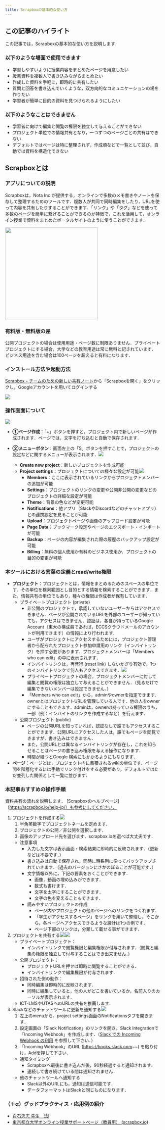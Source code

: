 ```yaml
---
title: Scrapboxの基本的な使い方
---
```


## この記事のハイライト

この記事では，Scrapboxの基本的な使い方を説明します．

### 以下のような場面で使用できます

* 学習しやすいように授業内容をまとめたページを用意したい
* 授業資料を複数人で書き込みながらまとめたい
* 作成した資料を手軽に，即時的に共有したい
* 質問と回答を書き込んでいくような，双方向的なコミュニケーションの場を作りたい
* 学習者が簡単に目的の資料を見つけられるようにしたい

### 以下のようなことはできません

* 学習者に向けて編集と閲覧の権限を独立して与えることができない
* プロジェクト単位での情報共有となり，一つずつのページごとの共有はできない
* デフォルトではページは特に整理されず，作成順などで一覧として並び，自動では資料を構造化できない

## Scrapboxとは

### アプリについての説明

Scrapboxは，Nota Inc.が提供する，オンラインで多数のメモ書きやノートを保存して整理するためのツールです．複数人が共同で同時編集をしたり，URLを使って内容を共有したりすることができます．「リンク」や「タグ」などを使って多数のページを簡単に繋げることができるのが特徴で，これを活用して，オンライン授業で資料をまとめたポータルサイトのように使うことができます．

<img src="logo.png" width="300px">

### 有料版・無料版の差

公開プロジェクトの場合は使用用途・ページ数に制限ありません．プライベートプロジェクトにする場合，大学などの教育用途は常に無料と記されています． \
ビジネス用途を含む場合は100ページを超えると有料になります．

### インストール方法や起動方法

[Scrapbox - チームのための新しい共有ノート](https://scrapbox.io/product)から「Scrapboxを開く」をクリックし，Googleアカウントを用いてログインする

<img src="001.png">

### 操作画面について

<img src="002.png">

* **①ページ作成**：「+」ボタンを押すと，プロジェクト内で新しいページが作成されます．ページでは，文字を打ち込むと自動で保存されます．

* **②メニューボタン**：画面左上の「S」ボタンを押すことで，プロジェクトの設定などに関するメニューが表示されます．<img src="003.png">
  * **Create new project**：新しいプロジェクトを作成可能
  * **Project settings**：プロジェクトについての様々な設定が可能<img src="004.png">
    * **Members**：ここに表示されているリンクからプロジェクトメンバーの追加が可能
    * **Settings**：プロジェクトのリンクの変更や公開非公開の変更などのプロジェクトの詳細な設定が可能
    * **Theme**：背景の色などが変更可能
    * **Notifications**：他アプリ（SlackやDiscordなどのチャットアプリ）との連携設定を見ることが可能
    * **Upload**：プロジェクトページや画像のアップロード設定が可能
    * **Page Data**：ブックマーク設定やページのエクスポート・インポートが可能
    * **Backup**：ページの内容が編集された際の履歴のバックアップ設定が可能
    * **Billing**：無料の個人使用か有料のビジネス使用か，プロジェクトの目的の変更が可能

### 本ツールにおける言葉の定義とread/write権限

* **プロジェクト**：プロジェクトとは，情報をまとめるためのスペースの単位です．その単位を検索範囲とし目的とする情報を検索することができます．また，情報共有の単位でもあり，種々の権限は作成者が保有しています．
  * プライベートプロジェクト (private)
      * 非公開のプロジェクトで，承認していないユーザーからはアクセスできません．ページが公開されているURLを外部のユーザーが知っていても，アクセスはできません．認証は，各自が持っているGoogle Account（東大の構成員であれば，ECCSクラウドメールのアカウントが利用できます）の情報により行われます．
      * ユーザがプロジェクトにアクセスするためには，プロジェクト管理者から配られたプロジェクト参加申請用のリンク（インバイトリンク）を押す必要があります．プロジェクトメンバーは「Members who can edit」の中に表示されます．
      * インバイトリンクは，再発行 (reset link) しないかぎり有効で，1つのインバイトリンクで何人もアクセスできます．<img src="005.png">
      * プライベートプロジェクトの場合，プロジェクトメンバーに対して編集と閲覧の権限は独立して与えることができません．（見るだけで編集できないメンバーは設定できません．）
      * 「Members who can edit」から，adminやownerを指定できます．ownerとはプロジェクトURLを管理している人です．他の人をownerにすることもできます．adminは，ownerの持っている権限のうち，一部（例：インバイトのリンクを作成するなど）を行えます．
  * 公開プロジェクト (public)
    * ページの公開URLを知っていれば，認証なしで誰でもアクセスすることができます．公開URLにアクセスした人は，誰でもページを閲覧できますが，書き込みはできません．
    * また，公開URLとは異なるインバイトリンクが存在し，これを知らせることはページの書き込み権限を与える操作になります．
    * 時間が経つとGoogle 検索にもかかるようにもなります．
* **ページ**：ページとは，プロジェクト内に蓄積されるwikiの単位です．ページ間を階層化するには手動でリンク付けをする必要があり，デフォルトではただ並列した関係として一覧に並びます．

### 本記事おすすめの操作手順

資料共有の流れを説明します．
[Scrapboxのヘルプページ]（https://scrapbox.io/help-jp/）も参考にしてください．

1. プロジェクトを作成する<img src="005.png">
    1. 半角英数字でプロジェクトネームを定めます．
    2. プロジェクトの公開／非公開を選択します．
    3. 画像のアップロード先を選びます．scrapbox.ioを選べば大丈夫です．
    * 注意事項
      * 入力した文字は表示画面・検索結果に即時的に反映されます．（更新などは不要です．）
      * 書き込みは自動で保存され，同時に時系列に沿ってバックアップされていきます．（過去のバージョンにさかのぼることが可能です．）
      * 文字情報以外に，下記の要素をおくことができます．
          * 画像，動画の埋め込みができます．
          * 数式も書けます．
          * 文字を太字にすることができます．
          * 文字の色を変えることもできます．
      * 読みやすいプロジェクトの作成
        * ページ内やプロジェクトの他のページへのリンクをつくれます．
        * 「学生がアクセスするページ」をリンクを用いて整理し，そこから，各ページへアクセスできるような設計は1つの例です．
        * ページ下部のリンクは，分類して載せる事ができます．
2. プロジェクトを共有する<img src="006.png"><img src="007.png">
   * プライベートプロジェクト：
       * インバイトリンクで閲覧権限と編集権限が付与されます．（閲覧と編集の権限を独立して付与することはでき出来ません．)
   * 公開プロジェクト：
       * プロジェクトURLを押せば即時に閲覧することができる．
       * インバイトリンクで編集権限が付与されます．
   * 招待された側の動作：
       * 同時編集は即時的に反映されます．
       * 同時に編集していると，他の人がどこを書いているか，名前入りのカーソルが表示されます．
   * ICT-LMSやUTASへのURLの共有を推薦します．
3. Slackなどのチャットツールに更新を通知する<img src="008.png">
   1. 左上のmenuから，project settings画面のNotificationsタブを開きます．
   2. 設定画面の「Slack Notification」のリンクを開き，Slack Integrationで「Incoming Webhook」を作成します．（[Slack での Incoming Webhook の利用](https://slack.com/intl/ja-jp/help/articles/115005265063-Slack-%E3%81%A7%E3%81%AE-Incoming-Webhook-%E3%81%AE%E5%88%A9%E7%94%A8) を参照して下さい．）
   3. 「Incoming Webhook」のURL (https://hooks.slack.com~~) を貼り付け，Addを押して下さい．
   * 通知タイミング
       *  Scrapboxへ最後に書き込んだ後，90秒経過すると通知されます．
       *  連続して書き続けている間は通知されません．
   * 他のチャットツールへ通知する
       * Slack以外のURLにも，通知は送信可能です．
       * データフォーマットはSlackと同じものになります．

### （＋α）グッドプラクティス・応用例の紹介

* [白石忠志 先生　法Ⅰ](/good-practice/interview/shiraishi.html)
* [東京都立大学オンライン授業サポートページ（教員用） (scrapbox.io)](https://scrapbox.io/tmu-online-tips/)